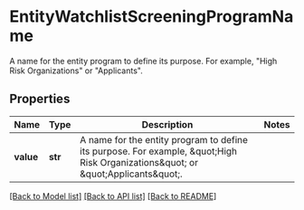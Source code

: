 # EntityWatchlistScreeningProgramName

A name for the entity program to define its purpose. For example, \"High Risk Organizations\" or \"Applicants\".

## Properties
Name | Type | Description | Notes
------------ | ------------- | ------------- | -------------
**value** | **str** | A name for the entity program to define its purpose. For example, \&quot;High Risk Organizations\&quot; or \&quot;Applicants\&quot;. | 

[[Back to Model list]](../README.md#documentation-for-models) [[Back to API list]](../README.md#documentation-for-api-endpoints) [[Back to README]](../README.md)


